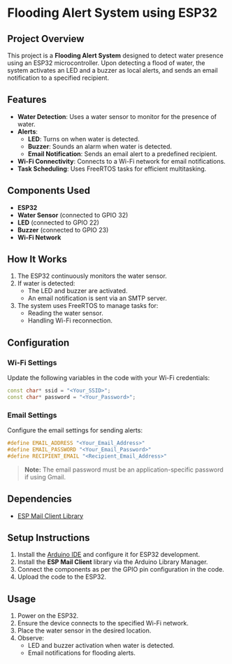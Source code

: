 # Flooding Alert System using ESP32

## Project Overview
This project is a **Flooding Alert System** designed to detect water presence using an ESP32 microcontroller. Upon detecting a flood of water, the system activates an LED and a buzzer as local alerts, and sends an email notification to a specified recipient.

## Features
- **Water Detection**: Uses a water sensor to monitor for the presence of water.
- **Alerts**:
  - **LED**: Turns on when water is detected.
  - **Buzzer**: Sounds an alarm when water is detected.
  - **Email Notification**: Sends an email alert to a predefined recipient.
- **Wi-Fi Connectivity**: Connects to a Wi-Fi network for email notifications.
- **Task Scheduling**: Uses FreeRTOS tasks for efficient multitasking.

## Components Used
- **ESP32**
- **Water Sensor** (connected to GPIO 32)
- **LED** (connected to GPIO 22)
- **Buzzer** (connected to GPIO 23)
- **Wi-Fi Network**

## How It Works
1. The ESP32 continuously monitors the water sensor.
2. If water is detected:
   - The LED and buzzer are activated.
   - An email notification is sent via an SMTP server.
3. The system uses FreeRTOS to manage tasks for:
   - Reading the water sensor.
   - Handling Wi-Fi reconnection.

## Configuration
### Wi-Fi Settings
Update the following variables in the code with your Wi-Fi credentials:
```cpp
const char* ssid = "<Your_SSID>";
const char* password = "<Your_Password>";
```

### Email Settings
Configure the email settings for sending alerts:
```cpp
#define EMAIL_ADDRESS "<Your_Email_Address>"
#define EMAIL_PASSWORD "<Your_Email_Password>"
#define RECIPIENT_EMAIL "<Recipient_Email_Address>"
```
> **Note:** The email password must be an application-specific password if using Gmail.

## Dependencies
- [ESP Mail Client Library](https://github.com/mobizt/ESP-Mail-Client)

## Setup Instructions
1. Install the [Arduino IDE](https://www.arduino.cc/en/software/) and configure it for ESP32 development.
2. Install the **ESP Mail Client** library via the Arduino Library Manager.
3. Connect the components as per the GPIO pin configuration in the code.
4. Upload the code to the ESP32.

## Usage
1. Power on the ESP32.
2. Ensure the device connects to the specified Wi-Fi network.
3. Place the water sensor in the desired location.
4. Observe:
   - LED and buzzer activation when water is detected.
   - Email notifications for flooding alerts.


